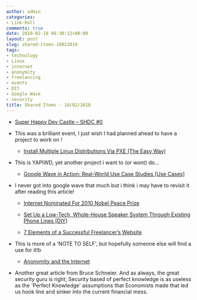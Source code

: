 ```yaml
---
author: admin
categories:
- Link-Roll
comments: true
date: 2010-02-10 06:30:12+00:00
layout: post
slug: shared-items-10022010
tags:
- technology
- Linux
- internet
- anonymity
- freelancing
- events
- DIY
- Google Wave
- security
title: Shared Items - 10/02/2010
---
```



  * [Super Happy Dev Castle – SHDC #0](http://www.jonathancusick.co.uk/2010/02/09/super-happy-dev-castle-shdc-0/)
  
- This was a brilliant event, I just wish I had planned ahead to have a project to work on !
  * [Install Multiple Linux Distributions Via PXE (The Easy Way)](http://www.howtoforge.com/install-multiple-linux-distributions-via-pxe-the-easy-way)
  
- This is YAPIWD, yet another project i want to (or wont) do...
  * [Google Wave in Action: Real-World Use Case Studies [Use Cases]](http://feeds.gawker.com/~r/lifehacker/full/~3/kF_XSSVdnb4/google-wave-in-action-real+world-use-case-studies)
  
- I never got into google wave that much but i think i may have to revisit it after reading this article!
  * [Internet Nominated For 2010 Nobel Peace Prize](http://rss.slashdot.org/~r/Slashdot/slashdot/~3/A2XOKds0NHM/Internet-Nominated-For-2010-Nobel-Peace-Prize)
  

  * [Set Up a Low-Tech, Whole-House Speaker System Through Existing Phone Lines [DIY]](http://feeds.gawker.com/~r/lifehacker/full/~3/Si_GJKftNz0/set-up-a-low+tech-whole+house-speaker-system-through-existing-phone-lines)
  

  * [7 Elements of a Successful Freelancer’s Website](http://feedproxy.google.com/~r/FreelanceSwitch/~3/blelo1T4nyc/)
  
- This is more of a 'NOTE TO SELF', but hopefully someone else will find a use for it!b
  * [Anonymity and the Internet](http://www.schneier.com/blog/archives/2010/02/anonymity_and_t_3.html)
  
- Another great article from Bruce Schneier. And as always, the great security guru is right; Security based of perfect knowledge is as useless as the 'Perfect Knowledge' assumptions that Economists made that led us hook line and sinker into the current financial mess.
